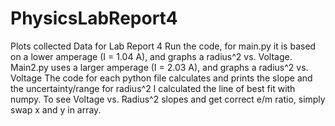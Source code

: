 # PhysicsLabReport4
Plots collected Data for Lab Report 4
Run the code, for main.py it is based on a lower amperage (I = 1.04 A), and graphs a radius^2 vs. Voltage. 
Main2.py uses a larger amperage (I = 2.03 A), and graphs a radius^2 vs. Voltage
The code for each python file calculates and prints the slope and the uncertainty/range for radius^2
I calculated the line of best fit with numpy.
To see Voltage vs. Radius^2 slopes and get correct e/m ratio, simply swap x and y in array.
